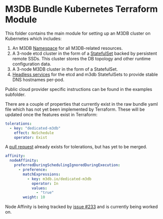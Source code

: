 # M3DB Bundle Kubernetes Terraform Module

This folder contains the main module for setting up an M3DB cluster on Kubernetes which includes:

1. An M3DB [Namespace](https://v1-10.docs.kubernetes.io/docs/concepts/overview/working-with-objects/namespaces/) for all M3DB-related resources.
1. A 3-node etcd cluster in the form of a [StatefulSet](https://v1-10.docs.kubernetes.io/docs/concepts/workloads/controllers/statefulset/) backed by persistent remote SSDs. This cluster stores the DB topology and other runtime configuration data.
1. A 3-node M3DB cluster in the form of a StatefulSet.
1. [Headless services](https://v1-10.docs.kubernetes.io/docs/concepts/services-networking/dns-pod-service/#services) for the etcd and m3db StatefulSets to provide stable DNS hostnames per-pod.

Public cloud provider specific instructions can be found in the examples subfolder.

There are a couple of properties that currently exist in the raw bundle yaml file which has not yet been implemented by Terraform. These will be updated once the features exist in Terraform:

```yaml
tolerations:
  - key: "dedicated-m3db"
    effect: NoSchedule
    operator: Exist

```
A [pull request](https://github.com/terraform-providers/terraform-provider-kubernetes/pull/246) already exists for tolerations, but has yet to be merged.


```yaml
affinity:
  nodeAffinity:
    preferredDuringSchedulingIgnoredDuringExecution:
      - preference:
        matchExpressions:
          - key: m3db.io/dedicated-m3db
            operator: In
            values:
              - "true"
        weight: 10

```
Node Affinity is being tracked by [issue #233](https://github.com/terraform-providers/terraform-provider-kubernetes/issues/233) and is currently being worked on.


